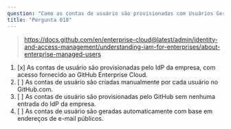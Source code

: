 ```yaml
---
question: "Como as contas de usuário são provisionadas com Usuários Gerenciados pela Empresa?"
title: "Pergunta 018"
---
```


> https://docs.github.com/en/enterprise-cloud@latest/admin/identity-and-access-management/understanding-iam-for-enterprises/about-enterprise-managed-users
1. [x] As contas de usuário são provisionadas pelo IdP da empresa, com acesso fornecido ao GitHub Enterprise Cloud.
1. [ ] As contas de usuário são criadas manualmente por cada usuário no GitHub.com.
1. [ ] As contas de usuário são provisionadas pelo GitHub sem nenhuma entrada do IdP da empresa.
1. [ ] As contas de usuário são geradas automaticamente com base em endereços de e-mail públicos.
